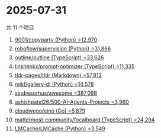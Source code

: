 # 2025-07-31

共 11 个项目

<!-- BEGIN GITHUB -->
<!-- 最后更新时间 2025-07-31 08:51:55 +0800 -->
1. [9001/copyparty (Python) ⭐12,970](https://github.com/9001/copyparty)
1. [roboflow/supervision (Python) ⭐31,866](https://github.com/roboflow/supervision)
1. [outline/outline (TypeScript) ⭐33,626](https://github.com/outline/outline)
1. [linshenkx/prompt-optimizer (TypeScript) ⭐11,335](https://github.com/linshenkx/prompt-optimizer)
1. [tldr-pages/tldr (Markdown) ⭐57,812](https://github.com/tldr-pages/tldr)
1. [mikf/gallery-dl (Python) ⭐14,578](https://github.com/mikf/gallery-dl)
1. [sindresorhus/awesome ⭐387,098](https://github.com/sindresorhus/awesome)
1. [ashishpatel26/500-AI-Agents-Projects ⭐3,960](https://github.com/ashishpatel26/500-AI-Agents-Projects)
1. [cloudwego/eino (Go) ⭐5,879](https://github.com/cloudwego/eino)
1. [mattermost-community/focalboard (TypeScript) ⭐24,294](https://github.com/mattermost-community/focalboard)
1. [LMCache/LMCache (Python) ⭐3,549](https://github.com/LMCache/LMCache)
<!-- END GITHUB -->